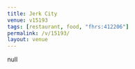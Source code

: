 ```yaml
---
title: Jerk City
venue: v15193
tags: [restaurant, food, "fhrs:412206"]
permalink: /v/15193/
layout: venue
---
```

null